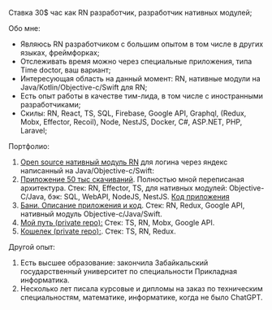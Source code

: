 Ставка 30$ час как RN разработчик, разработчик нативных модулей;

Обо мне:
- Являюсь RN разработчиком с большим опытом в том числе в других языках, фреймфорках;
- Отслеживать время можно через специальные приложения, типа Time doctor, ваш вариант;
- Интересующая область на данный момент: RN, нативные модули на Java/Kotlin/Objective-c/Swift для RN;
- Есть опыт работы в качестве тим-лида, в том числе с иностранными разработчиками;
- Скилы: RN, React, TS, SQL, Firebase, Google API, Graphql, (Redux, Mobx, Effector, Recoil), Node, NestJS, Docker, C#, ASP.NET, PHP, Laravel;

Портфолио:
1) [Open source нативный модуль RN](https://www.npmjs.com/package/react-native-yandex-login) для логина через яндекс написанный на Java/Objective-c/Swift: 
2) [Приложение 50 тыс скачиваний](https://play.google.com/store/apps/details?id=capital.amir.wallet). Полностью мной переписаная архитектура. Стек: RN, Effector, TS, для нативных модулей: Objective-C/Java, бэк: SQL, WebAPI, NodeJS, NestJS. [Код приложения](https://github.com/iadaria/wallet)
3) [Бани. Описание приложения и код](https://github.com/iadaria/baniking_mobile_v2). Стек: RN, Redux, Google API, нативный модуль Objective-c/Java/Swift.
4) [Мой путь (private repo):](https://apps.apple.com/ru/app/%D0%BE%D1%82-%D1%8F-%D0%B4%D0%BE-%D1%8F-%D0%BF%D1%83%D1%82%D1%8C-%D1%80%D0%BE%D1%81%D1%82%D0%B0-%D0%BB%D0%B8%D1%87%D0%BD%D0%BE%D1%81%D1%82%D0%B8/id1542790851) Стек: TS, RN, Mobx, Google API.
5) [Кошелек (private repo):](https://appadvice.com/app/xorixora/1558337096). Стек: TS, RN, Redux.

Другой опыт:
1) Есть высшее образование: закончила Забайкальский государственный университет по специальности Прикладная информатика.
2) Несколько лет писала курсовые и дипломы на заказ по техническим специальностям, математике, информатике, когда не было ChatGPT.


